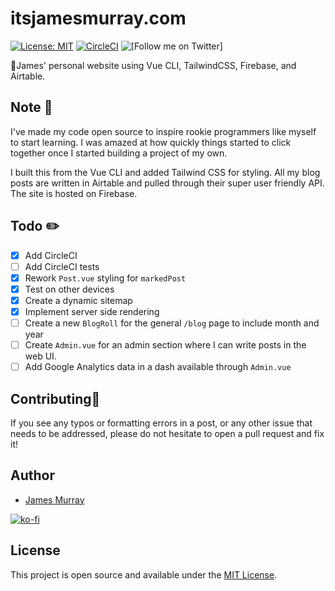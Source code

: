 # itsjamesmurray.com
[![License: MIT](https://img.shields.io/badge/License-MIT-blue.svg)](https://opensource.org/licenses/MIT) [![CircleCI](https://circleci.com/gh/ItsJamesMurray/blog.svg?style=shield)](https://circleci.com/gh/ItsJamesMurray/blog) ![[Follow me on Twitter]](https://img.shields.io/twitter/follow/itsjamesmurray)

👋James' personal website using Vue CLI, TailwindCSS, Firebase, and Airtable.

## Note 📓
I've made my code open source to inspire rookie programmers like myself to start learning.  I was amazed at how quickly things started to click together once I started building a project of my own.

I built this from the Vue CLI and added Tailwind CSS for styling.  All my blog posts are written in Airtable and pulled through their super user friendly API.  The site is hosted on Firebase.

## Todo ✏️
- [x] Add CircleCI
- [ ] Add CircleCI tests
- [x] Rework `Post.vue` styling for `markedPost`
- [x] Test on other devices
- [x] Create a dynamic sitemap
- [x] Implement server side rendering
- [ ] Create a new `BlogRoll` for the general `/blog` page to include month and year
- [ ] Create `Admin.vue` for an admin section where I can write posts in the web UI.
- [ ] Add Google Analytics data in a dash available through `Admin.vue`

## Contributing🤝
If you see any typos or formatting errors in a post, or any other issue that needs to be addressed, please do not hesitate to open a pull request and fix it!

## Author
- [James Murray](https://www.itsjamesmurray.com)

[![ko-fi](https://www.ko-fi.com/img/githubbutton_sm.svg)](https://ko-fi.com/F1F812F2A)


## License

This project is open source and available under the [MIT License](LICENSE).
